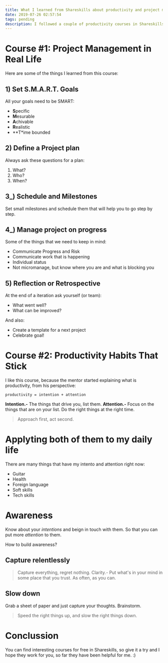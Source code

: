 ```yaml
---
title: What I learned from Shareskills about productivity and project management
date: 2019-07-26 02:57:54
tags: pending
description: I followed a couple of productivity courses in Shareskills this is what I got
---
```


# Course #1: Project Management in Real Life

Here are some of the things I learned from this course:

## 1) Set S.M.A.R.T. Goals
All your goals need to be SMART:

- **S**pecific
- **M**esurable
- **A**chivable
- **R**ealistic
- **T*ime bounded

## 2) Define a Project plan
Always ask these questions for a plan:

1) What?
2) Who?
3) When?

## 3_) Schedule and Milestones
Set small milestones and schedule them that will help you to go step by step.

## 4_) Manage project on progress

Some of the things that we need to keep in mind:

- Communicate Progress and Risk
- Communicate work that is happening
- Individual status
- Not micromanage, but know where you are and what is blocking you

## 5) Reflection or Retrospective
At the end of a iteration ask yourself (or team):

- What went well?
- What can be improved?

And also:
- Create a template for a next project
- Celebrate goal!

# Course #2: Productivity Habits That Stick

I like this course, because the mentor started explaining what is productivity,
from his perspective:

```
productivity = intention + attention
```

**Intention.-** The things that drive you, list them.
**Attention.-** Focus on the things that are on your list. Do the right things at the
right time.

> Approach first, act second.

# Applyting both of them to my daily life
There are many things that have my intento and attention right now:

- Guitar
- Health
- Foreign language
- Soft skills
- Tech skills

# Awareness
Know about your _intentions_ and beign in touch with them. So that you can put
more _attention_ to them.

How to build awareness?
## Capture relentlessly
> Capture everything, regret nothing.
Clarity.- Put what's in your mind in some place that you trust. As often, as you can.

## Slow down
Grab a sheet of paper and just capture your thoughts. Brainstorm.

> Speed the right things up, and slow the right things down.

# Conclussion
You can find interesting courses for free in Shareskills, so give it a try and I
hope they work for you, so far they have been helpful for me. :)
